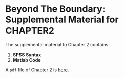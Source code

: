 Beyond The Boundary: Supplemental Material for CHAPTER2
==================================

The supplemental material to Chapter 2 contains:

1. **SPSS Syntax** 
2. **Matlab Code** 

A `pdf` file of Chapter 2 is [here](http://fredhasselman.com).


